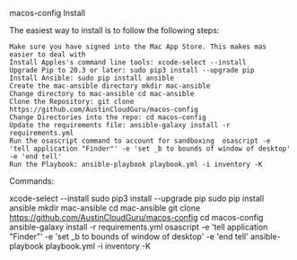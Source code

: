 macos-config
Install

The easiest way to install is to follow the following steps:

    Make sure you have signed into the Mac App Store. This makes mas easier to deal with
    Install Apples's command line tools: xcode-select --install
    Upgrade Pip to 20.3 or later: sudo pip3 install --upgrade pip
    Install Ansible: sudo pip install ansible
    Create the mac-ansible directory mkdir mac-ansible
    Change directory to mac-ansible cd mac-ansible
    Clone the Repository: git clone https://github.com/AustinCloudGuru/macos-config
    Change Directories into the repo: cd macos-config
    Update the requirements file: ansible-galaxy install -r requirements.yml
    Run the osascript command to account for sandboxing  osascript -e 'tell application "Finder"' -e 'set _b to bounds of window of desktop' -e 'end tell'
    Run the Playbook: ansible-playbook playbook.yml -i inventory -K

Commands:

 xcode-select --install
 sudo pip3 install --upgrade pip
 sudo pip install ansible
 mkdir mac-ansible 
 cd mac-ansible 
 git clone https://github.com/AustinCloudGuru/macos-config
 cd macos-config
 ansible-galaxy install -r requirements.yml
 osascript -e 'tell application "Finder"' -e 'set _b to bounds of window of desktop' -e 'end tell'
 ansible-playbook playbook.yml -i inventory -K
